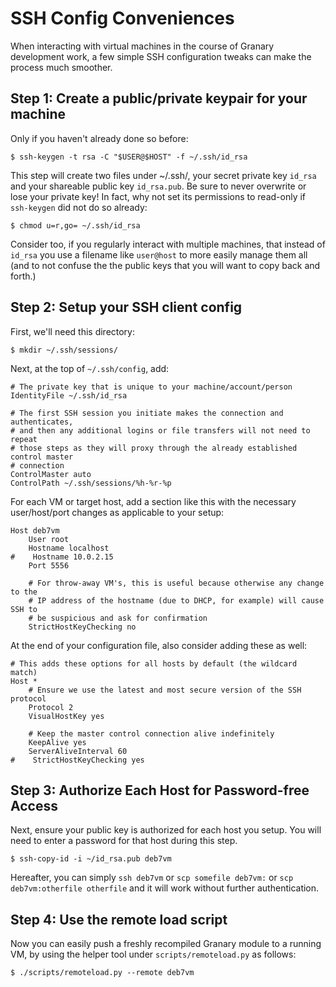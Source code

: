 SSH Config Conveniences
=======================

When interacting with virtual machines in the course of Granary development
work, a few simple SSH configuration tweaks can make the process much smoother.

## Step 1: Create a public/private keypair for your machine

Only if you haven't already done so before:

```basemake
$ ssh-keygen -t rsa -C "$USER@$HOST" -f ~/.ssh/id_rsa
```

This step will create two files under ~/.ssh/, your secret private key `id_rsa`
and your shareable public key `id_rsa.pub`. Be sure to never overwrite or lose
your private key! In fact, why not set its permissions to read-only if
`ssh-keygen` did not do so already:

```basemake
$ chmod u=r,go= ~/.ssh/id_rsa
```

Consider too, if you regularly interact with multiple machines, that instead of
`id_rsa` you use a filename like `user@host` to more easily manage them all
(and to not confuse the the public keys that you will want to copy back and
forth.)

## Step 2: Setup your SSH client config

First, we'll need this directory:

```basemake
$ mkdir ~/.ssh/sessions/
```

Next, at the top of `~/.ssh/config`, add:

```basemake
# The private key that is unique to your machine/account/person
IdentityFile ~/.ssh/id_rsa

# The first SSH session you initiate makes the connection and authenticates,
# and then any additional logins or file transfers will not need to repeat
# those steps as they will proxy through the already established control master
# connection
ControlMaster auto
ControlPath ~/.ssh/sessions/%h-%r-%p
```

For each VM or target host, add a section like this with the necessary
user/host/port changes as applicable to your setup:

```basemake
Host deb7vm
    User root
    Hostname localhost
#    Hostname 10.0.2.15
    Port 5556

    # For throw-away VM's, this is useful because otherwise any change to the
    # IP address of the hostname (due to DHCP, for example) will cause SSH to
    # be suspicious and ask for confirmation
    StrictHostKeyChecking no
```

At the end of your configuration file, also consider adding these as well:

```basemake
# This adds these options for all hosts by default (the wildcard match)
Host *
    # Ensure we use the latest and most secure version of the SSH protocol
    Protocol 2
    VisualHostKey yes

    # Keep the master control connection alive indefinitely
    KeepAlive yes
    ServerAliveInterval 60
#    StrictHostKeyChecking yes
```

## Step 3: Authorize Each Host for Password-free Access

Next, ensure your public key is authorized for each host you setup. You will
need to enter a password for that host during this step.

```basemake
$ ssh-copy-id -i ~/id_rsa.pub deb7vm
```

Hereafter, you can simply `ssh deb7vm` or `scp somefile deb7vm:` or `scp
deb7vm:otherfile otherfile` and it will work without further authentication.

## Step 4: Use the remote load script

Now you can easily push a freshly recompiled Granary module to a running VM, by
using the helper tool under `scripts/remoteload.py` as follows:

```basemake
$ ./scripts/remoteload.py --remote deb7vm
```

